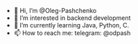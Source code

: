 - 👋 Hi, I’m @Oleg-Pashchenko
- 👀 I’m interested in backend development
- 🌱 I’m currently learning Java, Python, C.
- 📫 How to reach me: telegram: @odpash

<!---
Oleg-Pashchenko/Oleg-Pashchenko is a ✨ special ✨ repository because its `README.md` (this file) appears on your GitHub profile.
You can click the Preview link to take a look at your changes.
--->
